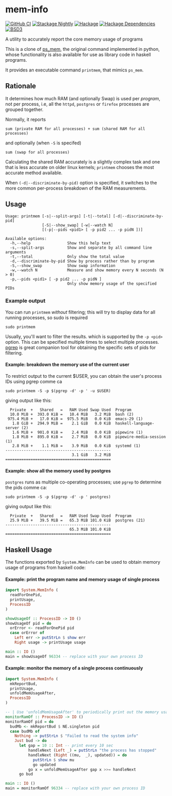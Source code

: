 # mem-info

[![GitHub CI](https://github.com/adetokunbo/mem-info/actions/workflows/nix-ci.yml/badge.svg)](https://github.com/adetokunbo/mem-info/actions)
[![Stackage Nightly](http://stackage.org/package/mem-info/badge/nightly)](http://stackage.org/nightly/package/mem-info)
[![Hackage][hackage-badge]][hackage]
[![Hackage Dependencies][hackage-deps-badge]][hackage-deps]
[![BSD3](https://img.shields.io/badge/license-BSD3-green.svg?dummy)](https://github.com/adetokunbo/mem-info/blob/master/LICENSE)

A utility to accurately report the core memory usage of programs

This is a clone of [ps_mem], the original command implemented in python, whose
functionality is also available for use as library code in haskell programs.

It provides an executable command `printmem`, that mimics `ps_mem`.

## Rationale

It determines how much RAM (and optionally Swap) is used per *program*, not per
process, i.e, all the `httpd`, `postgres` or `firefox` processes are grouped
together.

Normally, it reports

```
sum (private RAM for all processes) + sum (shared RAM for all processes)
```

and optionally (when `-S` is specifed)

```
sum (swap for all processes)
```

Calculating the shared RAM accurately is a slightly complex task and one that is
less accurate on older linux kernels; `printmem` chooses the most accurate
method available.

When `(-d|--discriminate-by-pid)` option is specified, it switches to the more
common per-process breakdown of the RAM measurements.

## Usage

```
Usage: printmem [-s|--split-args] [-t|--total] [-d|--discriminate-by-pid]
                [-S|--show_swap] [-w|--watch N]
                [(-p|--pids <pid1> [ -p pid2 ... -p pidN ])]

Available options:
  -h,--help                Show this help text
  -s,--split-args          Show and separate by all command line arguments
  -t,--total               Only show the total value
  -d,--discriminate-by-pid Show by process rather than by program
  -S,--show_swap           Show swap information
  -w,--watch N             Measure and show memory every N seconds (N > 0)
  -p,--pids <pid1> [ -p pid2 ... -p pidN ]
                           Only show memory usage of the specified PIDs
```

### Example output

You can run `printmem` *without* filtering; this will try to display data for
all running processes, so sudo is required

```sudo printmem```

Usually, you'll want to filter the results. which is supported by the `-p <pid>`
option.  This can be specified multiple times to select multiple processes. [pgrep] is great companion tool for obtaining the specific sets of pids for filtering.

#### Example: breakdown the memory use of the current user

To restrict output to the current $USER, you can obtain the user's process IDs using pgrep comme ca

```
sudo printmem -S -p $(pgrep -d' -p ' -u $USER)
```

giving output like this:

```
  Private  +   Shared   =   RAM Used Swap Used  Program
  10.0 MiB +  393.0 KiB =   10.4 MiB   3.2 MiB  bash (2)
 975.4 MiB +   17.0 KiB =  975.5 MiB   0.0 KiB  emacs-29 (1)
   1.8 GiB +  294.9 MiB =    2.1 GiB   0.0 KiB  haskell-language-server (2)
   1.6 MiB +  901.0 KiB =    2.4 MiB   0.0 KiB  pipewire (1)
   1.8 MiB +  895.0 KiB =    2.7 MiB   0.0 KiB  pipewire-media-session (1)
   2.8 MiB +    1.1 MiB =    3.9 MiB   0.0 KiB  systemd (1)
----------------------------------------------
                             3.1 GiB   3.2 MiB
==============================================

```

#### Example: show all the memory used by postgres

`postgres` runs as multiple co-operating processes; use `pgrep` to determine the pids comme ca:

```
sudo printmem -S -p $(pgrep -d' -p ' postgres)
```

giving output like this:

```
  Private  +   Shared   =   RAM Used Swap Used  Program
  25.9 MiB +   39.5 MiB =   65.3 MiB 101.0 KiB  postgres (21)
----------------------------------------------
                            65.3 MiB 101.0 KiB
==============================================

```

## Haskell Usage

The functions exported by `System.MemInfo` can be used to obtain memory usage
of programs from haskell code:

#### Example: print the program name and memory usage of single process

```haskell
import System.MemInfo (
  readForOnePid,
  printUsage,
  ProcessID
)

showUsageOf :: ProcessID -> IO ()
showUsageOf pid = do
  orError <- readForOnePid pid
  case orError of
    Left err -> putStrLn $ show err
    Right usage -> printUsage usage

main :: IO ()
main = showUsageOf 96334 -- replace with your own process ID
```

#### Example: monitor the memory of a single process continuously

```haskell
import System.MemInfo (
  mkReportBud,
  printUsage,
  unfoldMemUsageAfter,
  ProcessID
)

-- | Use 'unfoldMemUsageAfter' to periodically print out the memory usage
monitorRamOf :: ProcessID -> IO ()
monitorRamOf pid = do
  budMb <- mkReportBud $ NE.singleton pid
  case budMb of
    Nothing -> putStrLn $ "Failed to read the system info"
    Just bud -> do
      let gap = 10 :: Int -- print every 10 sec
          handleNext (Left _) = putStrLn "the process has stopped"
          handleNext (Right ((mu,  _), updated)) = do
            putStrLn $ show mu
            go updated
          go x = unfoldMemUsageAfter gap x >>= handleNext
      go bud

main :: IO ()
main = monitorRamOf 96334 -- replace with your own process ID
```


[hackage-deps-badge]: <https://img.shields.io/hackage-deps/v/mem-info.svg>
[hackage-deps]:       <http://packdeps.haskellers.com/feed?needle=mem-info>
[hackage-badge]:      <https://img.shields.io/hackage/v/mem-info.svg>
[hackage]:            <https://hackage.haskell.org/package/mem-info>
[ps_mem]:             <https://github.com/pixelb/ps_mem/blob/master/README.md>
[pgrep]:              <https://www.man7.org/linux/man-pages/man1/pgrep.1.html>
